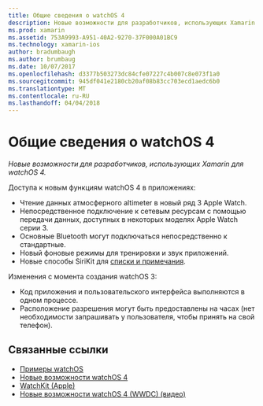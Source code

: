 ```yaml
---
title: Общие сведения о watchOS 4
description: Новые возможности для разработчиков, использующих Xamarin для watchOS 4.
ms.prod: xamarin
ms.assetid: 753A9993-A951-40A2-9270-37F000A01BC9
ms.technology: xamarin-ios
author: bradumbaugh
ms.author: brumbaug
ms.date: 10/07/2017
ms.openlocfilehash: d3377b503273dc84cfe07227c4b007c8e073f1a0
ms.sourcegitcommit: 945df041e2180cb20af08b83cc703ecd1aedc6b0
ms.translationtype: MT
ms.contentlocale: ru-RU
ms.lasthandoff: 04/04/2018
---
```

# <a name="introduction-to-watchos-4"></a>Общие сведения о watchOS 4

_Новые возможности для разработчиков, использующих Xamarin для watchOS 4._

Доступа к новым функциям watchOS 4 в приложениях:

* Чтение данных атмосферного altimeter в новый ряд 3 Apple Watch.
* Непосредственное подключение к сетевым ресурсам с помощью передачи данных, доступных в некоторых моделях Apple Watch серии 3.
* Основные Bluetooth могут подключаться непосредственно к стандартные.
* Новый фоновые режимы для тренировки и звук приложений.
* Новые способы SiriKit для [списки и примечания](~/ios/platform/introduction-to-ios11/sirikit.md).

Изменения с момента создания watchOS 3:

* Код приложения и пользовательского интерфейса выполняются в одном процессе.
* Расположение разрешения могут быть предоставлены на часах (нет необходимости запрашивать у пользователя, чтобы принять на свой телефон).


## <a name="related-links"></a>Связанные ссылки

- [Примеры watchOS](https://developer.xamarin.com/samples/watchos/all/)
- [Новые возможности watchOS 4](https://developer.apple.com/watchos/)
- [WatchKit (Apple)](https://developer.apple.com/documentation/watchkit)
- [Новые возможности watchOS 4 (WWDC) (видео)](https://developer.apple.com/videos/play/wwdc2017/205/)
